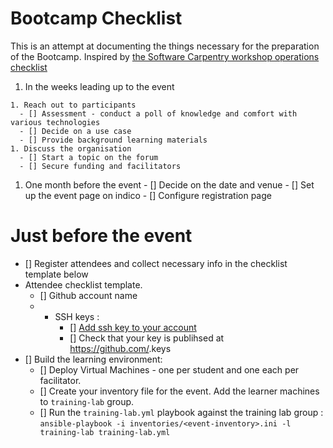 # Bootcamp Checklist

This is an attempt at documenting the things necessary for the preparation of the Bootcamp. Inspired by [the Software Carpentry workshop operations checklist](http://software-carpentry.org/workshops/operations/)

  1. In the weeks leading up to the event

    1. Reach out to participants
      - [] Assessment - conduct a poll of knowledge and comfort with various technologies
      - [] Decide on a use case
      - [] Provide background learning materials
    1. Discuss the organisation
      - [] Start a topic on the forum
      - [] Secure funding and facilitators

  1. One month before the event
    - [] Decide on the date and venue
    - [] Set up the event page on indico
    - [] Configure registration page


# Just before the event

  - [] Register attendees and collect necessary info in the checklist template below
  - Attendee checklist template.
    - [] Github account name
    - * SSH keys :
        * [] [Add ssh key to your account](https://help.github.com/articles/adding-a-new-ssh-key-to-your-github-account/)
        * [] Check that your key is publihsed at https://github.com/<username>.keys
  - [] Build the learning environment:
      - [] Deploy Virtual Machines - one per student and one each per facilitator.
      - [] Create your inventory file for the event. Add the learner machines to `training-lab` group.
      - [] Run the `training-lab.yml` playbook against the training lab group : `ansible-playbook -i inventories/<event-inventory>.ini -l training-lab training-lab.yml`
